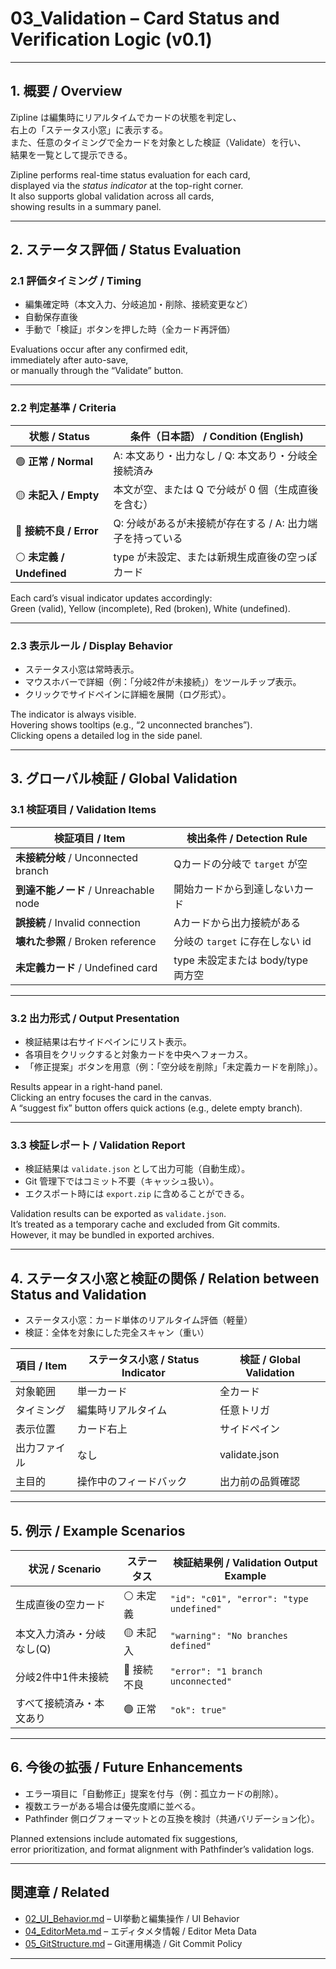 # 03_Validation – Card Status and Verification Logic (v0.1)

---

## 1. 概要 / Overview
Zipline は編集時にリアルタイムでカードの状態を判定し、  
右上の「ステータス小窓」に表示する。  
また、任意のタイミングで全カードを対象とした検証（Validate）を行い、  
結果を一覧として提示できる。

Zipline performs real-time status evaluation for each card,  
displayed via the *status indicator* at the top-right corner.  
It also supports global validation across all cards,  
showing results in a summary panel.

---

## 2. ステータス評価 / Status Evaluation

### 2.1 評価タイミング / Timing
- 編集確定時（本文入力、分岐追加・削除、接続変更など）  
- 自動保存直後  
- 手動で「検証」ボタンを押した時（全カード再評価）

Evaluations occur after any confirmed edit,  
immediately after auto-save,  
or manually through the “Validate” button.

---

### 2.2 判定基準 / Criteria

| 状態 / Status | 条件（日本語） / Condition (English) |
|----------------|---------------------------------------|
| 🟢 **正常 / Normal** | A: 本文あり・出力なし / Q: 本文あり・分岐全接続済み  |
| 🟡 **未記入 / Empty** | 本文が空、または Q で分岐が 0 個（生成直後を含む） |
| 🔴 **接続不良 / Error** | Q: 分岐があるが未接続が存在する / A: 出力端子を持っている |
| ⚪ **未定義 / Undefined** | type が未設定、または新規生成直後の空っぽカード |

Each card’s visual indicator updates accordingly:  
Green (valid), Yellow (incomplete), Red (broken), White (undefined).

---

### 2.3 表示ルール / Display Behavior
- ステータス小窓は常時表示。  
- マウスホバーで詳細（例：「分岐2件が未接続」）をツールチップ表示。  
- クリックでサイドペインに詳細を展開（ログ形式）。

The indicator is always visible.  
Hovering shows tooltips (e.g., “2 unconnected branches”).  
Clicking opens a detailed log in the side panel.

---

## 3. グローバル検証 / Global Validation

### 3.1 検証項目 / Validation Items

| 検証項目 / Item | 検出条件 / Detection Rule |
|------------------|---------------------------|
| **未接続分岐** / Unconnected branch | Qカードの分岐で `target` が空 |
| **到達不能ノード** / Unreachable node | 開始カードから到達しないカード |
| **誤接続** / Invalid connection | Aカードから出力接続がある |
| **壊れた参照** / Broken reference | 分岐の `target` に存在しない id |
| **未定義カード** / Undefined card | type 未設定または body/type 両方空 |

---

### 3.2 出力形式 / Output Presentation
- 検証結果は右サイドペインにリスト表示。  
- 各項目をクリックすると対象カードを中央へフォーカス。  
- 「修正提案」ボタンを用意（例：「空分岐を削除」「未定義カードを削除」）。

Results appear in a right-hand panel.  
Clicking an entry focuses the card in the canvas.  
A “suggest fix” button offers quick actions (e.g., delete empty branch).

---

### 3.3 検証レポート / Validation Report
- 検証結果は `validate.json` として出力可能（自動生成）。  
- Git 管理下ではコミット不要（キャッシュ扱い）。  
- エクスポート時には `export.zip` に含めることができる。

Validation results can be exported as `validate.json`.  
It’s treated as a temporary cache and excluded from Git commits.  
However, it may be bundled in exported archives.

---

## 4. ステータス小窓と検証の関係 / Relation between Status and Validation
- ステータス小窓：カード単体のリアルタイム評価（軽量）  
- 検証：全体を対象にした完全スキャン（重い）

| 項目 / Item | ステータス小窓 / Status Indicator | 検証 / Global Validation |
|--------------|----------------------------------|---------------------------|
| 対象範囲 | 単一カード | 全カード |
| タイミング | 編集時リアルタイム | 任意トリガ |
| 表示位置 | カード右上 | サイドペイン |
| 出力ファイル | なし | validate.json |
| 主目的 | 操作中のフィードバック | 出力前の品質確認 |

---

## 5. 例示 / Example Scenarios

| 状況 / Scenario | ステータス | 検証結果例 / Validation Output Example |
|------------------|------------|---------------------------------------|
| 生成直後の空カード | ⚪ 未定義 | `"id": "c01", "error": "type undefined"` |
| 本文入力済み・分岐なし(Q) | 🟡 未記入 | `"warning": "No branches defined"` |
| 分岐2件中1件未接続 | 🔴 接続不良 | `"error": "1 branch unconnected"` |
| すべて接続済み・本文あり | 🟢 正常 | `"ok": true"` |

---

## 6. 今後の拡張 / Future Enhancements
- エラー項目に「自動修正」提案を付与（例：孤立カードの削除）。  
- 複数エラーがある場合は優先度順に並べる。  
- Pathfinder 側ログフォーマットとの互換を検討（共通バリデーション化）。

Planned extensions include automated fix suggestions,  
error prioritization, and format alignment with Pathfinder’s validation logs.

---

## 関連章 / Related
- [02_UI_Behavior.md](02_UI_Behavior.md) – UI挙動と編集操作 / UI Behavior  
- [04_EditorMeta.md](04_EditorMeta.md) – エディタメタ情報 / Editor Meta Data  
- [05_GitStructure.md](05_GitStructure.md) – Git運用構造 / Git Commit Policy

---
